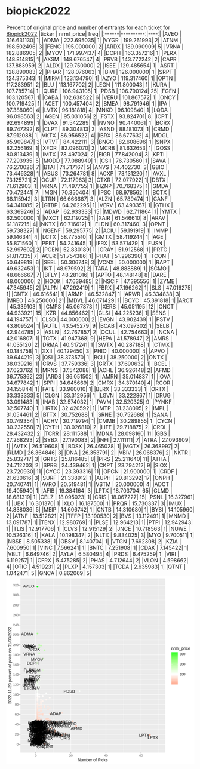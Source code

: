 # biopick2022
Percent of original price and number of entrants for each ticket for [Biopick2022](https://twitter.com/hashtag/Biopick2022)
|ticker | nrml_price| freq|
|:------|----------:|----:|
|AVEO   | 316.631130|    1|
|ADMA   | 222.695035|    1|
|VYGR   | 199.261993|    2|
|ATNM   | 198.502496|    3|
|FENC   | 195.000000|    2|
|ARDX   | 189.090909|    5|
|VRNA   | 182.886905|    2|
|MYOV   | 171.997437|    4|
|DCPH   | 163.357216|    1|
|PLRX   | 148.814815|    1|
|AXSM   | 148.676547|    4|
|PRVB   | 143.772242|    2|
|CAPR   | 137.883959|    2|
|ALDX   | 129.750000|    2|
|ISEE   | 129.485654|    1|
|ASRT   | 128.899083|    2|
|PHAR   | 128.076063|    1|
|BIVI   | 126.000000|    1|
|SRPT   | 124.375343|    1|
|MIRM   | 123.134790|    1|
|AZYO   | 119.317460|    1|
|OPTN   | 117.283951|    2|
|BLU    | 113.167702|    2|
|LEGN   | 111.800043|    1|
|KURA   | 107.785714|    1|
|QURE   | 106.943105|    1|
|PDSB   | 106.790124|   25|
|FGEN   | 103.120567|    1|
|CABA   | 102.638522|    6|
|VERU   | 101.867572|    1|
|ONCY   | 100.719425|    1|
|ACET   | 100.457404|    2|
|BMEA   |  98.791946|    1|
|IPA    |  97.388060|    4|
|LVTX   |  96.181818|    4|
|MNKD   |  96.109840|    1|
|LQDA   |  96.098563|    2|
|AGEN   |  95.031056|    2|
|FSTX   |  93.824701|    8|
|ICPT   |  92.694899|    1|
|DVAX   |  91.542289|    1|
|NVNO   |  90.440061|    1|
|BCRX   |  89.747292|    6|
|CLPT   |  89.304813|    3|
|ASND   |  88.181073|    1|
|CRMD   |  87.912088|    1|
|VKTX   |  86.956522|    4|
|IBRX   |  86.677632|    4|
|MDGL   |  85.909847|    3|
|VTVT   |  84.422111|    3|
|BNGO   |  82.608696|    1|
|SNPX   |  82.256169|    1|
|XFOR   |  82.096070|    3|
|MCRB   |  81.632653|    1|
|GOSS   |  80.813439|    1|
|IMTX   |  78.497024|    2|
|EIGR   |  77.842004|    3|
|KPTI   |  77.293935|    5|
|MODD   |  77.088949|    1|
|CSII   |  76.730560|    1|
|SAVA   |  76.270026|    7|
|BTAI   |  74.717167|    5|
|ANVS   |  74.402730|    3|
|GBIO   |  73.446328|    1|
|ABUS   |  73.264781|    8|
|ACXP   |  73.131220|    1|
|AVXL   |  73.125721|    2|
|OCUP   |  72.117963|    3|
|CTXR   |  72.077922|    1|
|DBTX   |  71.612903|    1|
|MRNA   |  71.497755|    1|
|HZNP   |  70.768375|    1|
|GMDA   |  70.472441|    7|
|IMGN   |  70.350404|    1|
|IPSC   |  68.978562|    1|
|BCTX   |  68.115942|    3|
|LTRN   |  66.666667|    3|
|ALZN   |  65.789474|    1|
|CANF   |  64.341085|    2|
|GTBP   |  64.262295|    1|
|VERV   |  63.493357|    1|
|GTHX   |  63.369246|    2|
|ADAP   |  62.933333|   15|
|MDWD   |  62.711864|    1|
|YMTX   |  62.500000|    1|
|MXCT   |  62.119725|    1|
|XAIR   |  61.546610|    8|
|ARAV   |  61.187215|    4|
|NKTX   |  60.716612|    1|
|ELDN   |  60.317460|    3|
|OPNT   |  59.738327|    1|
|NGENF  |  59.295775|    2|
|ACIU   |  59.191919|    1|
|IMMP   |  59.146341|    4|
|LCTX   |  58.775510|    1|
|GMTX   |  58.419244|    1|
|AGE    |  55.871560|    1|
|PPBT   |  54.241645|    1|
|IFRX   |  53.571429|    1|
|FUSN   |  52.997602|    2|
|PGEN   |  52.830189|    1|
|GRAY   |  51.912568|    1|
|PRTG   |  51.817335|    7|
|ACER   |  51.754386|    1|
|PHAT   |  51.296390|    1|
|TCON   |  50.649819|    6|
|SEEL   |  50.306748|    3|
|VCNX   |  50.000000|    1|
|RAPT   |  49.632453|    1|
|IKT    |  48.979592|    2|
|TARA   |  48.888889|    1|
|SGMO   |  48.666667|    7|
|BFLY   |  48.281016|    1|
|APTO   |  48.148148|    8|
|DARE   |  48.000000|    2|
|HOOK   |  47.639485|    2|
|NSCIF  |  47.395556|    1|
|ZYME   |  47.345945|    2|
|ALPN   |  47.292419|    1|
|FBRX   |  47.196262|    1|
|SLS    |  47.016275|    1|
|CNTX   |  46.616541|    1|
|ARMP   |  46.532847|    1|
|ARWR   |  46.334838|    3|
|MREO   |  46.250000|   21|
|MDVL   |  46.071429|    1|
|BCYC   |  45.391818|    1|
|ARCT   |  45.339103|    1|
|CMPS   |  45.067873|    1|
|XERS   |  45.051195|   12|
|ONCT   |  44.933921|   15|
|KZR    |  44.856462|    1|
|GLSI   |  44.225236|    1|
|SENS   |  44.194757|    1|
|CLSD   |  44.000000|    2|
|EVGN   |  43.902439|    1|
|PSTV   |  43.809524|    1|
|AUTL   |  43.545279|    9|
|BCAB   |  43.097302|    1|
|SELB   |  42.944785|    2|
|ASLN   |  42.767857|    2|
|OCUL   |  42.754663|    8|
|NCNA   |  42.016807|    1|
|TGTX   |  41.947368|    9|
|HEPA   |  41.578947|    2|
|AMRS   |  41.035120|    2|
|DRMA   |  40.517241|    1|
|SWTX   |  40.287188|    1|
|CTMX   |  40.184758|    1|
|XXII   |  40.129450|    3|
|PHIO   |  40.000000|    4|
|APVO   |  39.644219|    3|
|QSI    |  38.373570|    1|
|BCLI   |  38.250000|    2|
|ONTX   |  38.039216|    1|
|CRVS   |  37.759336|    3|
|GRTX   |  37.690632|    1|
|BCEL   |  37.623762|    1|
|MRNS   |  37.542088|    1|
|ACHL   |  36.926148|    2|
|AFMD   |  36.775362|   23|
|ARDS   |  36.051502|    1|
|AMRN   |  35.014837|    1|
|IOVA   |  34.677842|    1|
|SPPI   |  34.645669|    2|
|CMRX   |  34.370140|    4|
|RCOR   |  34.155844|    1|
|FATE   |  33.960010|    1|
|BLRX   |  33.333333|    1|
|ORTX   |  33.333333|    5|
|CLGN   |  33.312956|    1|
|LGVN   |  33.222867|    1|
|DRUG   |  33.091483|    1|
|INAB   |  32.574032|    1|
|PAVM   |  32.520325|    9|
|PYNKF  |  32.507740|    1|
|HRTX   |  32.420592|    1|
|MTP    |  31.238095|    2|
|IMPL   |  31.054461|    2|
|BTTX   |  30.752688|    1|
|SRNE   |  30.752688|    1|
|SANA   |  30.749354|    1|
|ACHV   |  30.719794|    1|
|CMMB   |  30.289855|    1|
|CYCN   |  30.232558|    7|
|CYTH   |  30.026810|    2|
|LIFE   |  29.718875|    2|
|CRDL   |  28.432432|    2|
|TCRR   |  28.111588|    1|
|MDNA   |  28.098160|   11|
|GBS    |  27.268293|    2|
|SYBX   |  27.190083|    2|
|INFI   |  27.111111|    7|
|ATRA   |  27.093909|    1|
|AVTX   |  26.519608|    1|
|BDSX   |  26.465028|    1|
|MGTX   |  26.368997|    2|
|RLMD   |  26.364846|    3|
|DNA    |  26.353791|    2|
|VBIV   |  26.068376|    2|
|NKTR   |  25.832717|    3|
|GRTS   |  25.816485|    8|
|PIRS   |  25.211640|   11|
|ATHA   |  24.712203|    2|
|SPRB   |  24.439462|    1|
|CKPT   |  23.794212|    9|
|SIOX   |  23.720930|   11|
|CYCC   |  23.393316|   11|
|OPGN   |  21.900000|    1|
|CRDF   |  21.630616|    3|
|SURF   |  21.338912|    1|
|AUPH   |  20.813292|   17|
|ONPH   |  20.740741|    1|
|AVRO   |  20.519481|    1|
|VSTM   |  20.000000|    4|
|ADCT   |  19.405940|    1|
|AFIB   |  19.384164|    3|
|LPTX   |  18.703704|   65|
|GLMD   |  18.681319|    1|
|CELZ   |  18.095023|    1|
|CRIS   |  18.067227|   15|
|PSNL   |  16.327961|    1|
|UBX    |  16.301370|    1|
|XLO    |  16.187500|    1|
|PRQR   |  15.730337|    3|
|IMUX   |  14.838036|    5|
|MEIP   |  14.606742|    1|
|CNTB   |  14.310680|    1|
|BYSI   |  14.105960|    2|
|ATNF   |  13.512821|    2|
|TFFP   |  13.190530|    2|
|BVS    |  13.112491|    1|
|MNMD   |  13.091787|    1|
|TENX   |  12.980769|    1|
|PLSE   |  12.964213|    1|
|PTPI   |  12.942943|    1|
|TLIS   |  12.917706|    1|
|CLVS   |  12.915129|    2|
|JNCE   |  10.718563|    1|
|NUWE   |  10.526316|    1|
|KALA   |  10.198347|    2|
|NLTX   |   9.834025|    3|
|MYO    |   9.700511|    1|
|NBSE   |   8.505338|    1|
|OBSV   |   8.140704|    1|
|VTGN   |   7.692308|    2|
|KZIA   |   7.600950|    1|
|VINC   |   7.566241|    1|
|BNTC   |   7.251908|    1|
|CDAK   |   7.145422|    1|
|VBLT   |   6.649746|    2|
|AYLA   |   6.580494|    4|
|PRDS   |   6.475259|    1|
|VIRI   |   6.119257|    1|
|CFRX   |   5.475285|    2|
|PHAS   |   4.712644|    2|
|VLON   |   4.598662|    4|
|OTIC   |   4.519231|    2|
|PLXP   |   4.157303|    1|
|TCDA   |   2.635983|    1|
|QTNT   |   1.042471|    5|
|GNCA   |   0.862069|    5|
![retvspicks](biopicks.png?raw=true)
